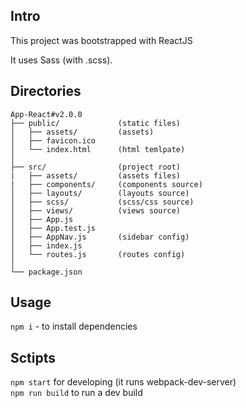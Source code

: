 ## Intro 
This project was bootstrapped with ReactJS

It uses Sass (with .scss).

## Directories
```
App-React#v2.0.0
├── public/             (static files)
│   ├── assets/         (assets)
│   ├── favicon.ico  
│   └── index.html      (html temlpate)
│
├── src/                (project root)
|   ├── assets/         (assets files)
|   ├── components/     (components source)
│   ├── layouts/        (layouts source)
│   ├── scss/           (scss/css source)
│   ├── views/          (views source)
│   ├── App.js
│   ├── App.test.js
│   ├── AppNav.js       (sidebar config)
│   ├── index.js
│   └── routes.js       (routes config)
│
└── package.json
```

## Usage
`npm i` - to install dependencies

## Sctipts 
`npm start` for developing (it runs webpack-dev-server)  
`npm run build` to run a dev build 